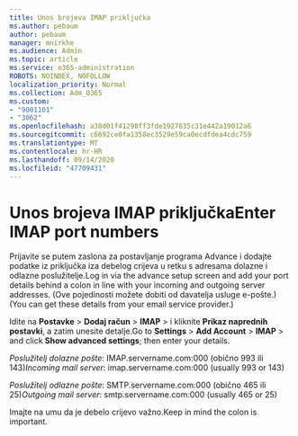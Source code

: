 ```yaml
---
title: Unos brojeva IMAP priključka
ms.author: pebaum
author: pebaum
manager: mnirkhe
ms.audience: Admin
ms.topic: article
ms.service: o365-administration
ROBOTS: NOINDEX, NOFOLLOW
localization_priority: Normal
ms.collection: Adm_O365
ms.custom:
- "9001101"
- "3062"
ms.openlocfilehash: a38d01f41298ff3fde1927635c31e442a19012a6
ms.sourcegitcommit: c6692ce0fa1358ec3529e59ca0ecdfdea4cdc759
ms.translationtype: MT
ms.contentlocale: hr-HR
ms.lasthandoff: 09/14/2020
ms.locfileid: "47709431"
---
```

# <a name="enter-imap-port-numbers"></a><span data-ttu-id="47670-102">Unos brojeva IMAP priključka</span><span class="sxs-lookup"><span data-stu-id="47670-102">Enter IMAP port numbers</span></span>

<span data-ttu-id="47670-103">Prijavite se putem zaslona za postavljanje programa Advance i dodajte podatke iz priključka iza debelog crijeva u retku s adresama dolazne i odlazne poslužitelje.</span><span class="sxs-lookup"><span data-stu-id="47670-103">Log in via the advance setup screen and add your port details behind a colon in line with your incoming and outgoing server addresses.</span></span> <span data-ttu-id="47670-104">(Ove pojedinosti možete dobiti od davatelja usluge e-pošte.)</span><span class="sxs-lookup"><span data-stu-id="47670-104">(You can get these details from your email service provider.)</span></span> 

<span data-ttu-id="47670-105">Idite na **Postavke**  >  **Dodaj račun**  >  **IMAP** > i kliknite **Prikaz naprednih postavki**, a zatim unesite detalje.</span><span class="sxs-lookup"><span data-stu-id="47670-105">Go to **Settings** > **Add Account** > **IMAP** > and click **Show advanced settings**; then enter your details.</span></span> 

<span data-ttu-id="47670-106">*Poslužitelj dolazne pošte*: IMAP.servername.com:000 (obično 993 ili 143)</span><span class="sxs-lookup"><span data-stu-id="47670-106">*Incoming mail server*: imap.servername.com:000 (usually 993 or 143)</span></span> 

<span data-ttu-id="47670-107">*Poslužitelj odlazne pošte*: SMTP.servername.com:000 (obično 465 ili 25)</span><span class="sxs-lookup"><span data-stu-id="47670-107">*Outgoing mail server*: smtp.servername.com:000 (usually 465 or 25)</span></span> 

<span data-ttu-id="47670-108">Imajte na umu da je debelo crijevo važno.</span><span class="sxs-lookup"><span data-stu-id="47670-108">Keep in mind the colon is important.</span></span> 
